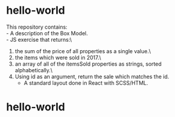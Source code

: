 # hello-world
This repository contains:\
    - A description of the Box Model.\
    - JS exercise that returns:\
1. the sum of the price of all properties as a single value.\
2. the items which were sold in 2017.\
3. an array of all of the itemsSold properties as strings, sorted alphabetically.\
4. Using id as an argument, return the sale which matches the id.
    - A standard layout done in React with SCSS/HTML.

# hello-world

